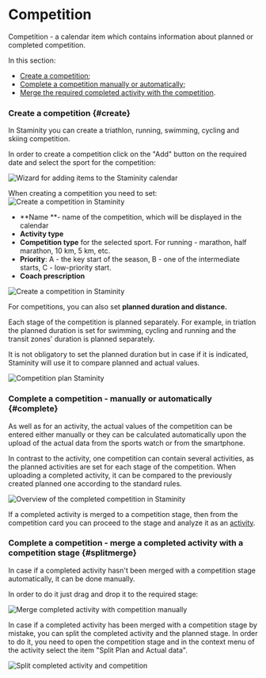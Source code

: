 # Competition

Competition - a calendar item which contains information about planned or completed competition.

In this section:

* [Create a competition](#create);
* [Complete a competition manually or automatically](#complete);
* [Merge the required completed activity with the competition](#splitmerge).

### Create a competition {#create}

In Staminity you can create a triathlon, running, swimming, cycling and skiing competition.

In order to create a competition click on the "Add" button on the required date and select the sport for the competition:

![Wizard for adding items to the Staminity calendar](https://content.staminity.com/assets/images/periodization/wizard-competition.png)

When creating a competition you need to set:  
![Create a competition in Staminity](https://content.staminity.com/assets/images/periodization/competition-create2.png)

* **Name **-  name of the competition, which will be displayed in the calendar 
* **Activity type**
* **Competition type** for the selected sport. For running - marathon, half marathon, 10 km, 5 km, etc. 
* **Priority**: А - the key start of the season, B - one of the intermediate starts, С - low-priority start. 
* **Coach prescription**

![Create a competition in Staminity](https://content.staminity.com/assets/images/periodization/competition-create.gif)

For competitions, you can also set **planned duration and distance.**

Each stage of the competition is planned separately. For example, in triatlon the planned duration is set for swimming, cycling and running and the transit zones' duration is planned separately.

It is not obligatory to set the planned duration but in case if it is indicated, Staminity will use it to compare planned and actual values.

![Competition plan Staminity](https://content.staminity.com/assets/images/periodization/competition-edit.gif)

### Complete a competition - manually or automatically {#complete}

As well as for an activity, the actual values of the competition can be entered either manually or they can be calculated automatically upon the upload of the actual data from the sports watch or from the smartphone.

In contrast to the activity, one competition can contain several activities, as the planned activities are set for each stage of the competition. When uploading a completed activity, it can be compared to the previously created planned one according to the standard rules.

![Overview of the completed competition in Staminity](https://content.staminity.com/assets/images/periodization/competition-completed.png)

If a completed activity is merged to a competition stage, then from the competition card you can proceed to the stage and analyze it as an [activity](/basics/analyse-detailed-activity.md).

### Complete a competition - merge a completed activity with a competition stage {#splitmerge}

In case if a completed activity hasn't been merged with a competition stage automatically, it can be done manually.

In order to do it just drag and drop it to the required stage:

![Merge completed activity with competition manually](https://content.staminity.com/assets/images/_new/activity/merge-competition.gif)

In case if a completed activity has been merged with a competition stage by mistake, you can split the completed activity and the planned stage. In order to do it, you need to open the competition stage and in the context menu of the activity select the item "Split Plan and Actual data".

![Split completed activity and competition](https://content.staminity.com/assets/images/_new/activity/split-competition.gif)


